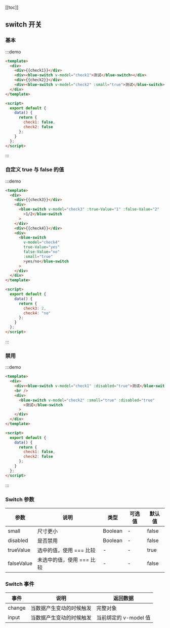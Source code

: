 [[toc]]

## switch 开关

### 基本

:::demo

```html
<template>
  <div>
    <div>{{check1}}</div>
    <div><blue-switch v-model="check1">测试</blue-switch></div>
    <div>{{check2}}</div>
    <div><blue-switch v-model="check2" :small="true">测试</blue-switch></div>
  </div>
</template>

<script>
  export default {
    data() {
      return {
        check1: false,
        check2: false
      };
    }
  };
</script>
```

:::

### 自定义 true 与 false 的值

:::demo

```html
<template>
  <div>
    <div>{{check3}}</div>
    <div>
      <blue-switch v-model="check3" :true-Value="1" :false-Value="2"
        >1/2</blue-switch
      >
    </div>
    <div>{{check4}}</div>
    <div>
      <blue-switch
        v-model="check4"
        true-Value="yes"
        false-Value="no"
        :small="true"
        >yes/no</blue-switch
      >
    </div>
  </div>
</template>

<script>
  export default {
    data() {
      return {
        check3: 2,
        check4: "no"
      };
    }
  };
</script>
```

:::

### 禁用

:::demo

```html
<template>
  <div>
    <div><blue-switch v-model="check1" :disabled="true">测试</blue-switch></div>
    <br />
    <div>
      <blue-switch v-model="check2" :small="true" :disabled="true"
        >测试</blue-switch
      >
    </div>
  </div>
</template>

<script>
  export default {
    data() {
      return {
        check1: false,
        check2: false
      };
    }
  };
</script>
```

:::

### Switch 参数

| 参数       | 说明                      | 类型    | 可选值 | 默认值 |
| ---------- | ------------------------- | ------- | ------ | ------ |
| small      | 尺寸更小                  | Boolean | -      | false  |
| disabled   | 是否禁用                  | Boolean | -      | false  |
| trueValue  | 选中的值，使用 === 比较   | -       | -      | true   |
| falseValue | 未选中的值，使用 === 比较 | -       | -      | false  |

### Switch 事件

| 事件   | 说明                     | 返回数据              |
| ------ | ------------------------ | --------------------- |
| change | 当数据产生变动的时候触发 | 完整对象              |
| input  | 当数据产生变动的时候触发 | 当前绑定的 v-model 值 |

<script>

export default {
  data() {
    return {
      check1: false,
      check2: false,
      check3: 2,
      check4: "no"
    };
  }
};
</script>
